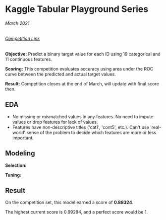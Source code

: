 # Kaggle Tabular Playground Series
###### March 2021
###### [Competition Link](https://www.kaggle.com/c/tabular-playground-series-mar-2021)

**Objective:** Predict a binary target value for each ID using 19 categorical and 11 continuous features.

**Scoring:** This competition evaluates accuracy using area under the ROC curve between the predicted and actual target values.

**Result:** Competition closes at the end of March, will update with final score then.

## EDA

* No missing or mismatched values in any features. No need to impute values or drop features for lack of values.
* Features have non-descriptive titles ('cat1', 'cont5', etc.). Can't use 'real-world' sense of the problem to decide which features are more or less important.

## Modeling

**Selection:** 

**Tuning:** 

## Result

On the competition set, this model earned a score of **0.88324**.

The highest current score is 0.89284, and a perfect score would be 1.
